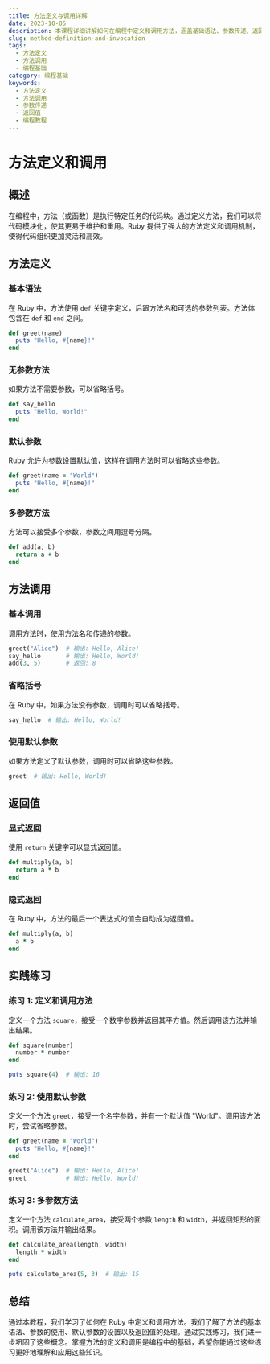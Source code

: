```yaml
---
title: 方法定义与调用详解
date: 2023-10-05
description: 本课程详细讲解如何在编程中定义和调用方法，涵盖基础语法、参数传递、返回值处理等内容，适合初学者和进阶开发者。
slug: method-definition-and-invocation
tags:
  - 方法定义
  - 方法调用
  - 编程基础
category: 编程基础
keywords:
  - 方法定义
  - 方法调用
  - 参数传递
  - 返回值
  - 编程教程
---
```


# 方法定义和调用

## 概述

在编程中，方法（或函数）是执行特定任务的代码块。通过定义方法，我们可以将代码模块化，使其更易于维护和重用。Ruby 提供了强大的方法定义和调用机制，使得代码组织更加灵活和高效。

## 方法定义

### 基本语法

在 Ruby 中，方法使用 `def` 关键字定义，后跟方法名和可选的参数列表。方法体包含在 `def` 和 `end` 之间。

```ruby
def greet(name)
  puts "Hello, #{name}!"
end
```

### 无参数方法

如果方法不需要参数，可以省略括号。

```ruby
def say_hello
  puts "Hello, World!"
end
```

### 默认参数

Ruby 允许为参数设置默认值，这样在调用方法时可以省略这些参数。

```ruby
def greet(name = "World")
  puts "Hello, #{name}!"
end
```

### 多参数方法

方法可以接受多个参数，参数之间用逗号分隔。

```ruby
def add(a, b)
  return a + b
end
```

## 方法调用

### 基本调用

调用方法时，使用方法名和传递的参数。

```ruby
greet("Alice")  # 输出: Hello, Alice!
say_hello       # 输出: Hello, World!
add(3, 5)       # 返回: 8
```

### 省略括号

在 Ruby 中，如果方法没有参数，调用时可以省略括号。

```ruby
say_hello  # 输出: Hello, World!
```

### 使用默认参数

如果方法定义了默认参数，调用时可以省略这些参数。

```ruby
greet  # 输出: Hello, World!
```

## 返回值

### 显式返回

使用 `return` 关键字可以显式返回值。

```ruby
def multiply(a, b)
  return a * b
end
```

### 隐式返回

在 Ruby 中，方法的最后一个表达式的值会自动成为返回值。

```ruby
def multiply(a, b)
  a * b
end
```

## 实践练习

### 练习 1: 定义和调用方法

定义一个方法 `square`，接受一个数字参数并返回其平方值。然后调用该方法并输出结果。

```ruby
def square(number)
  number * number
end

puts square(4)  # 输出: 16
```

### 练习 2: 使用默认参数

定义一个方法 `greet`，接受一个名字参数，并有一个默认值 "World"。调用该方法时，尝试省略参数。

```ruby
def greet(name = "World")
  puts "Hello, #{name}!"
end

greet("Alice")  # 输出: Hello, Alice!
greet           # 输出: Hello, World!
```

### 练习 3: 多参数方法

定义一个方法 `calculate_area`，接受两个参数 `length` 和 `width`，并返回矩形的面积。调用该方法并输出结果。

```ruby
def calculate_area(length, width)
  length * width
end

puts calculate_area(5, 3)  # 输出: 15
```

## 总结

通过本教程，我们学习了如何在 Ruby 中定义和调用方法。我们了解了方法的基本语法、参数的使用、默认参数的设置以及返回值的处理。通过实践练习，我们进一步巩固了这些概念。掌握方法的定义和调用是编程中的基础，希望你能通过这些练习更好地理解和应用这些知识。